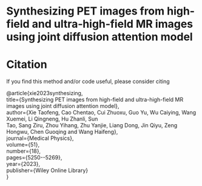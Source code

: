# Synthesizing PET images from high‐field and ultra‐high‐field MR images using joint diffusion attention model

# Citation
If you find this method and/or code useful, please consider citing

@article{xie2023synthesizing,  
  title={Synthesizing PET images from high-field and ultra-high-field MR images using joint diffusion attention model},  
  author={Xie Taofeng, Cao Chentao, Cui Zhuoxu, Guo Yu, Wu Caiying, Wang Xuemei, Li Qingneng, Hu Zhanli, Sun   
          Tao, Sang Ziru, Zhou Yihang, Zhu Yanjie, Liang Dong, Jin Qiyu, Zeng Hongwu, Chen Guoqing and Wang Haifeng},  
  journal={Medical Physics},  
  volume={51},  
  number={18},  
  pages={5250--5269},  
  year={2023},  
  publisher={Wiley Online Library}  
}


